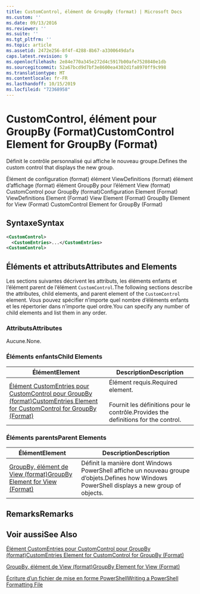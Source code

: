 ```yaml
---
title: CustomControl, élément de GroupBy (format) | Microsoft Docs
ms.custom: ''
ms.date: 09/13/2016
ms.reviewer: ''
ms.suite: ''
ms.tgt_pltfrm: ''
ms.topic: article
ms.assetid: 2472e256-8f4f-4288-8b67-a3300649dafa
caps.latest.revision: 9
ms.openlocfilehash: 2e84e770a345e272d4c5917b00afe7520840e1db
ms.sourcegitcommit: 52a67bcd9d7bf3e8600ea4302d1fa8970ff9c998
ms.translationtype: MT
ms.contentlocale: fr-FR
ms.lasthandoff: 10/15/2019
ms.locfileid: "72368958"
---
```

# <a name="customcontrol-element-for-groupby-format"></a><span data-ttu-id="1e474-102">CustomControl, élément pour GroupBy (Format)</span><span class="sxs-lookup"><span data-stu-id="1e474-102">CustomControl Element for GroupBy (Format)</span></span>

<span data-ttu-id="1e474-103">Définit le contrôle personnalisé qui affiche le nouveau groupe.</span><span class="sxs-lookup"><span data-stu-id="1e474-103">Defines the custom control that displays the new group.</span></span>

<span data-ttu-id="1e474-104">Élément de configuration (format) élément ViewDefinitions (format) élément d’affichage (format) élément GroupBy pour l’élément View (format) CustomControl pour GroupBy (format)</span><span class="sxs-lookup"><span data-stu-id="1e474-104">Configuration Element (Format) ViewDefinitions Element (Format) View Element (Format) GroupBy Element for View (Format) CustomControl Element for GroupBy (Format)</span></span>

## <a name="syntax"></a><span data-ttu-id="1e474-105">Syntaxe</span><span class="sxs-lookup"><span data-stu-id="1e474-105">Syntax</span></span>

```xml
<CustomControl>
  <CustomEntries>...</CustomEntries>
<CustomControl>
```

## <a name="attributes-and-elements"></a><span data-ttu-id="1e474-106">Éléments et attributs</span><span class="sxs-lookup"><span data-stu-id="1e474-106">Attributes and Elements</span></span>

<span data-ttu-id="1e474-107">Les sections suivantes décrivent les attributs, les éléments enfants et l’élément parent de l’élément `CustomControl`.</span><span class="sxs-lookup"><span data-stu-id="1e474-107">The following sections describe the attributes, child elements, and parent element of the `CustomControl` element.</span></span> <span data-ttu-id="1e474-108">Vous pouvez spécifier n’importe quel nombre d’éléments enfants et les répertorier dans n’importe quel ordre.</span><span class="sxs-lookup"><span data-stu-id="1e474-108">You can specify any number of child elements and list them in any order.</span></span>

### <a name="attributes"></a><span data-ttu-id="1e474-109">Attributs</span><span class="sxs-lookup"><span data-stu-id="1e474-109">Attributes</span></span>

<span data-ttu-id="1e474-110">Aucune.</span><span class="sxs-lookup"><span data-stu-id="1e474-110">None.</span></span>

### <a name="child-elements"></a><span data-ttu-id="1e474-111">Éléments enfants</span><span class="sxs-lookup"><span data-stu-id="1e474-111">Child Elements</span></span>

|<span data-ttu-id="1e474-112">Élément</span><span class="sxs-lookup"><span data-stu-id="1e474-112">Element</span></span>|<span data-ttu-id="1e474-113">Description</span><span class="sxs-lookup"><span data-stu-id="1e474-113">Description</span></span>|
|-------------|-----------------|
|[<span data-ttu-id="1e474-114">Élément CustomEntries pour CustomControl pour GroupBy (format)</span><span class="sxs-lookup"><span data-stu-id="1e474-114">CustomEntries Element for CustomControl for GroupBy (Format)</span></span>](./customentries-element-for-customcontrol-for-groupby-format.md)|<span data-ttu-id="1e474-115">Élément requis.</span><span class="sxs-lookup"><span data-stu-id="1e474-115">Required element.</span></span><br /><br /> <span data-ttu-id="1e474-116">Fournit les définitions pour le contrôle.</span><span class="sxs-lookup"><span data-stu-id="1e474-116">Provides the definitions for the control.</span></span>|

### <a name="parent-elements"></a><span data-ttu-id="1e474-117">Éléments parents</span><span class="sxs-lookup"><span data-stu-id="1e474-117">Parent Elements</span></span>

|<span data-ttu-id="1e474-118">Élément</span><span class="sxs-lookup"><span data-stu-id="1e474-118">Element</span></span>|<span data-ttu-id="1e474-119">Description</span><span class="sxs-lookup"><span data-stu-id="1e474-119">Description</span></span>|
|-------------|-----------------|
|[<span data-ttu-id="1e474-120">GroupBy, élément de View (format)</span><span class="sxs-lookup"><span data-stu-id="1e474-120">GroupBy Element for View (Format)</span></span>](./groupby-element-for-view-format.md)|<span data-ttu-id="1e474-121">Définit la manière dont Windows PowerShell affiche un nouveau groupe d’objets.</span><span class="sxs-lookup"><span data-stu-id="1e474-121">Defines how Windows PowerShell displays a new group of objects.</span></span>|

## <a name="remarks"></a><span data-ttu-id="1e474-122">Remarks</span><span class="sxs-lookup"><span data-stu-id="1e474-122">Remarks</span></span>

## <a name="see-also"></a><span data-ttu-id="1e474-123">Voir aussi</span><span class="sxs-lookup"><span data-stu-id="1e474-123">See Also</span></span>

[<span data-ttu-id="1e474-124">Élément CustomEntries pour CustomControl pour GroupBy (format)</span><span class="sxs-lookup"><span data-stu-id="1e474-124">CustomEntries Element for CustomControl for GroupBy (Format)</span></span>](./customentries-element-for-customcontrol-for-groupby-format.md)

[<span data-ttu-id="1e474-125">GroupBy, élément de View (format)</span><span class="sxs-lookup"><span data-stu-id="1e474-125">GroupBy Element for View (Format)</span></span>](./groupby-element-for-view-format.md)

[<span data-ttu-id="1e474-126">Écriture d’un fichier de mise en forme PowerShell</span><span class="sxs-lookup"><span data-stu-id="1e474-126">Writing a PowerShell Formatting File</span></span>](./writing-a-powershell-formatting-file.md)
